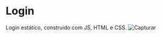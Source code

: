 # Login
Login estático, construido com JS, HTML e CSS.
![Capturar](https://user-images.githubusercontent.com/89361754/156677573-7b0a9b52-7cb8-477c-806a-f07ea4397713.JPG)
